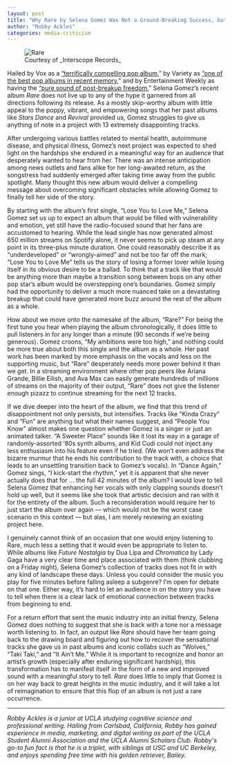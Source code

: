 ```yaml
---
layout: post
title: "Why Rare by Selena Gomez Was Not a Ground-Breaking Success, but a Rare Miss"
author: "Robby Ackles"
categories: media-criticism
---
```


<figure>
  <img alt="Rare" src="https://upload.wikimedia.org/wikipedia/en/d/d1/Selena_Gomez_-_Rare.png" />
  <figcaption>
    Courtesy of _Interscope Records_
  </figcaption>
</figure>

Hailed by Vox as a [“terrifically compelling pop album](https://www.vox.com/culture/2020/11/16/21561713/selena-gomez-rare-review),” by Variety as [“one of the best pop albums in recent memory](https://variety.com/2020/music/reviews/selena-gomez-rare-album-review-1203463571/),” and by Entertainment Weekly as having the [“pure sound of post-breakup freedom](https://ew.com/music/2020/01/09/selena-gomez-rare-ew-review/),” Selena Gomez’s recent album _Rare_ does not live up to any of the hype it garnered from all directions following its release. As a mostly skip-worthy album with little appeal to the poppy, vibrant, and empowering songs that her past albums like _Stars Dance_ and _Revival_ provided us, Gomez struggles to give us anything of note in a project with 13 extremely disappointing tracks.


After undergoing various battles related to mental health, autoimmune disease, and physical illness, Gomez’s next project was expected to shed light on the hardships she endured in a meaningful way for an audience that desperately wanted to hear from her. There was an intense anticipation among news outlets and fans alike for her long-awaited return, as the songstress had suddenly emerged after taking time away from the public spotlight. Many thought this new album would deliver a compelling message about overcoming significant obstacles while allowing Gomez to finally tell her side of the story.


By starting with the album’s first single, “Lose You to Love Me,” Selena Gomez set us up to expect an album that would be filled with vulnerability and emotion, yet still have the radio-focused sound that her fans are accustomed to hearing. While the lead single has now generated almost 650 million streams on Spotify alone, it never seems to pick up steam at any point in its three-plus minute duration. One could reasonably describe it as “underdeveloped” or “wrongly-aimed” and not be too far off the mark; “Lose You to Love Me” tells us the story of losing a former lover while losing itself in its obvious desire to be a ballad. To think that a track like that would be anything more than maybe a transition song between bops on any other pop star’s album would be overstepping one’s boundaries. Gomez simply had the opportunity to deliver a much more nuanced take on a devastating breakup that could have generated more buzz around the rest of the album as a whole.


How about we move onto the namesake of the album, “Rare?” For being the first tune you hear when playing the album chronologically, it does little to pull listeners in for any longer than a minute (90 seconds if we’re being generous). Gomez croons, “My ambitions were too high,” and nothing could be more true about both this single and the album as a whole. Her past work has been marked by more emphasis on the vocals and less on the supporting music, but “Rare” desperately needs more power behind it than we get. In a streaming environment where other pop peers like Ariana Grande, Billie Eilish, and Ava Max can easily generate hundreds of millions of streams on the majority of their output, “Rare” does not give the listener enough pizazz to continue streaming for the next 12 tracks.



If we dive deeper into the heart of the album, we find that this trend of disappointment not only persists, but intensifies. Tracks like “Kinda Crazy” and “Fun” are anything but what their names suggest, and “People You Know” almost makes one question whether Gomez is a singer or just an animated talker. “A Sweeter Place” sounds like it lost its way in a garage of randomly-assorted ‘80s synth albums, and Kid Cudi could not inject any less enthusiasm into his feature even if he tried. (We won’t even address the bizarre murmur that he ends his contribution to the track with, a choice that leads to an unsettling transition back to Gomez’s vocals). In “Dance Again,” Gomez sings, “I kick-start the rhythm,” yet it is apparent that she never actually does that for ... the full 42 minutes of the album? I would love to tell Selena Gomez that enhancing her vocals with only clapping sounds doesn’t hold up well, but it seems like she took that artistic decision and ran with it for the entirety of the album. Such a reconsideration would require her to just start the album over again  —  which  would not be the worst case scenario in  this context — but alas, I am merely reviewing an existing project here.


I genuinely cannot think of an occasion that one would enjoy listening to Rare, much less a setting that it would even be appropriate to listen to. While albums like _Future Nostalgia_ by Dua Lipa and _Chromatica_ by Lady Gaga have a very clear time and place associated with them (think clubbing on a Friday night), Selena Gomez’s collection of tracks does not fit in with any kind of landscape these days. Unless you could consider the music you play for five minutes before falling asleep a subgenre? I’m open for debate on that one. Either way, it’s hard to let an audience in on the story you have to tell when there is a clear lack of emotional connection between tracks from beginning to end.


For a return effort that sent the music industry into an initial frenzy, Selena Gomez does nothing to suggest that she is back with a tone nor a message worth listening to. In fact, an output like _Rare_ should have her team going back to the drawing board and figuring out how to recover the sensational tracks she gave us in past albums and iconic collabs such as “Wolves,” “Taki Taki,” and “It Ain’t Me.” While it is important to recognize and honor an artist’s growth (especially after enduring significant hardship), this transformation has to manifest itself in the form of a new and improved sound with a meaningful story to tell. _Rare_ does little to imply that Gomez is on her way back to great heights in the music industry, and it will take a lot of reimagination to ensure that this flop of an album is not just a rare occurrence.

----

_Robby Ackles is a junior at UCLA studying cognitive science and professional writing. Hailing from Carlsbad, California, Robby has gained experience in media, marketing, and digital writing as part of the UCLA Student Alumni Association and the UCLA Alumni Scholars Club. Robby's go-to fun fact is that he is a triplet, with siblings at USC and UC Berkeley, and enjoys spending free time with his golden retriever, Bailey._
